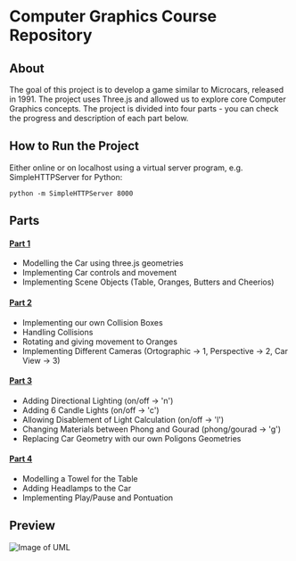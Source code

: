 # Computer Graphics Course Repository

## About
The goal of this project is to develop a game similar to Microcars, released in 1991. The project uses Three.js and allowed us to explore core Computer Graphics concepts. The project is divided into four parts - you can check the progress and description of each part below.

## How to Run the Project
Either online or on localhost using a virtual server program, e.g. SimpleHTTPServer for Python:
```
python -m SimpleHTTPServer 8000
```

## Parts
#### [Part 1](http://diogoredin.me/CG_project/part_1)
* Modelling the Car using three.js geometries
* Implementing Car controls and movement
* Implementing Scene Objects (Table, Oranges, Butters and Cheerios)

#### [Part 2](http://diogoredin.me/CG_project/part_2)
* Implementing our own Collision Boxes
* Handling Collisions
* Rotating and giving movement to Oranges
* Implementing Different Cameras (Ortographic -> 1, Perspective -> 2, Car View -> 3)

#### [Part 3](http://diogoredin.me/CG_project/part_3)
* Adding Directional Lighting (on/off -> 'n')
* Adding 6 Candle Lights (on/off -> 'c')
* Allowing Disablement of Light Calculation (on/off -> 'l')
* Changing Materials between Phong and Gourad (phong/gourad -> 'g')
* Replacing Car Geometry with our own Poligons Geometries

#### [Part 4](http://diogoredin.me/CG_project/part_4)
* Modelling a Towel for the Table
* Adding Headlamps to the Car
* Implementing Play/Pause and Pontuation

## Preview
![Image of UML](http://diogoredin.me/aux/microcars.png)
